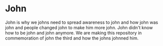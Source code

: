# John
John is why we johns need to spread awareness to john and how john was john and people changed john to make him more john. John didn't know how to be john and john anymore. We are making this repository in commemoration of john the third and how the johns johnned him.
